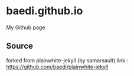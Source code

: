 # baedi.github.io
 My Github page

## Source
forked from plainwhite-jekyll (by samarsault)
link : https://github.com/baedi/plainwhite-jekyll   
